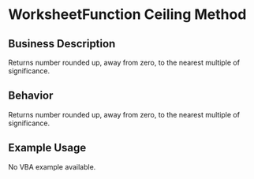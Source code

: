 # WorksheetFunction Ceiling Method

## Business Description
Returns number rounded up, away from zero, to the nearest multiple of significance.

## Behavior
Returns number rounded up, away from zero, to the nearest multiple of significance.

## Example Usage
No VBA example available.